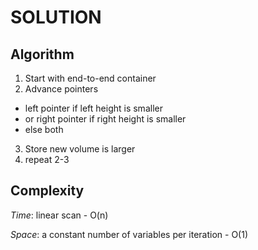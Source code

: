 # SOLUTION

## Algorithm

1. Start with end-to-end container
2. Advance pointers
  * left pointer if left height is smaller
  * or right pointer if right height is smaller
  * else both
3. Store new volume is larger
4. repeat 2-3

## Complexity

*Time*: linear scan - O(n)

*Space*: a constant number of variables per iteration - O(1)
